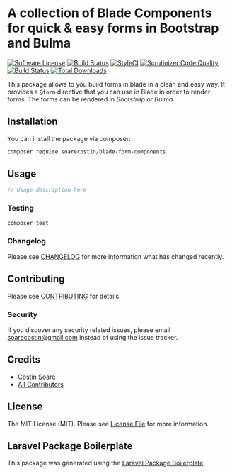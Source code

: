 # A collection of Blade Components for quick & easy forms in Bootstrap and Bulma

[![Software License](https://img.shields.io/badge/license-MIT-brightgreen.svg?style=flat-square)](LICENSE.md)
[![Build Status](https://travis-ci.org/soarecostin/blade-form-components.svg?branch=master)](https://travis-ci.org/soarecostin/blade-form-components)
[![StyleCI](https://github.styleci.io/repos/195053164/shield?branch=master)](https://github.styleci.io/repos/195053164)
[![Scrutinizer Code Quality](https://scrutinizer-ci.com/g/soarecostin/blade-form-components/badges/quality-score.png?b=master)](https://scrutinizer-ci.com/g/soarecostin/blade-form-components/?branch=master)
[![Build Status](https://scrutinizer-ci.com/g/soarecostin/blade-form-components/badges/build.png?b=master)](https://scrutinizer-ci.com/g/soarecostin/blade-form-components/build-status/master)
[![Total Downloads](https://img.shields.io/packagist/dt/soarecostin/blade-form-components.svg?style=flat-square)](https://packagist.org/packages/soarecostin/blade-form-components)

This package allows to you build forms in blade in a clean and easy way. It provides a `@form` directive that you can use in Blade in order to render forms. The forms can be rendered in *Bootstrap* or *Bulma*.

## Installation

You can install the package via composer:

```bash
composer require soarecostin/blade-form-components
```

## Usage

``` php
// Usage description here
```

### Testing

``` bash
composer test
```

### Changelog

Please see [CHANGELOG](CHANGELOG.md) for more information what has changed recently.

## Contributing

Please see [CONTRIBUTING](CONTRIBUTING.md) for details.

### Security

If you discover any security related issues, please email soarecostin@gmail.com instead of using the issue tracker.

## Credits

- [Costin Soare](https://github.com/soarecostin)
- [All Contributors](../../contributors)

## License

The MIT License (MIT). Please see [License File](LICENSE.md) for more information.

## Laravel Package Boilerplate

This package was generated using the [Laravel Package Boilerplate](https://laravelpackageboilerplate.com).
